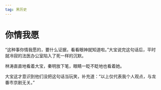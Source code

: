 ```yaml
---
tag: 黑历史
---
```


# 你情我愿



“这种事你情我愿的，要什么证据，看看眼神就知道啦。”大宝说完这句话后，平时就冷寂的法医办公室陷入了死一样的沉默。



林涛直直地看着大宝，秦明放下笔，眼睛一眨不眨地也看着她。



大宝这才意识到他们没把这句话当玩笑，补充道：“以上仅代表我个人观点，与龙番市京剧无关。”



